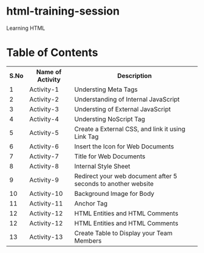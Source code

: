 # html-training-session
Learning HTML 

# Table of Contents

<table>
  <tr>
    <th>S.No</th>
    <th>Name of Activity</th>
    <th>Description</th>
  </tr>
  <tr>
    <td>1</td>
    <td>Activity-1</td>
    <td>Understing Meta Tags</td>
  </tr>
  <tr>
    <td>2</td>
    <td>Activity-2</td>
    <td>Understanding of Internal JavaScript </td>
  </tr>
  <tr>
    <td>3</td>
    <td>Activity-3</td>
    <td>Understing of External JavaScript</td>
  </tr>
  <tr>
    <td>4</td>
    <td>Activity-4</td>
    <td>Understing NoScript Tag</td>
  </tr>
  <tr>
    <td>5</td>
    <td>Activity-5</td>
    <td>Create a External CSS, and link it using Link Tag</td>
  </tr>
  <tr>
    <td>6</td>
    <td>Activity-6</td>
    <td>Insert the Icon for Web Documents</td>
  </tr>
  <tr>
    <td>7</td>
    <td>Activity-7</td>
    <td>Title for Web Documents</td>
  </tr>
  <tr>
    <td>8</td>
    <td>Activity-8</td>
    <td>Internal Style Sheet</td>
  </tr>
   <tr>
    <td>9</td>
    <td>Activity-9</td>
    <td>Redirect your web document after 5 seconds to another website</td>
  </tr>
  <tr>
    <td>10</td>
    <td>Activity-10</td>
    <td>Background Image for Body</td>
  </tr>
  <tr>
    <td>11</td>
    <td>Activity-11</td>
    <td>Anchor Tag</td>
  </tr>
 <tr>
    <td>12</td>
    <td>Activity-12</td>
    <td>HTML Entities and HTML Comments</td>
  </tr>
   <tr>
    <td>12</td>
    <td>Activity-12</td>
    <td>HTML Entities and HTML Comments</td>
  </tr>
  <tr>
    <td>13</td>
    <td>Activity-13</td>
    <td>Create Table to Display your Team Members</td>
  </tr>
  
